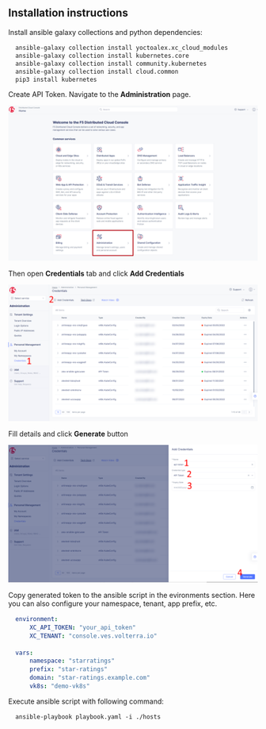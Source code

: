 Installation instructions
------------ 

Install ansible galaxy collections and python dependencies:
 
```shell
  ansible-galaxy collection install yoctoalex.xc_cloud_modules
  ansible-galaxy collection install kubernetes.core
  ansible-galaxy collection install community.kubernetes
  ansible-galaxy collection install cloud.common
  pip3 install kubernetes
```

Create API Token. Navigate to the **Administration** page.
  
![navigate_to_administration](../assets/token_navigate.png)
  
Then open **Credentials** tab and click **Add Credentials**
  
![create_token](../assets/token_create_0.png)

Fill details and click **Generate** button
    
![fill_details](../assets/token_create_1.png)

Copy generated token to the ansible script in the evironments section. 
Here you can also configure your namespace, tenant, app prefix, etc.

```yaml
  environment:
      XC_API_TOKEN: "your_api_token"
      XC_TENANT: "console.ves.volterra.io"
      
  vars:
      namespace: "starratings"
      prefix: "star-ratings"
      domain: "star-ratings.example.com"
      vk8s: "demo-vk8s"
```

Execute ansible script with following command:

```shell
  ansible-playbook playbook.yaml -i ./hosts
```
